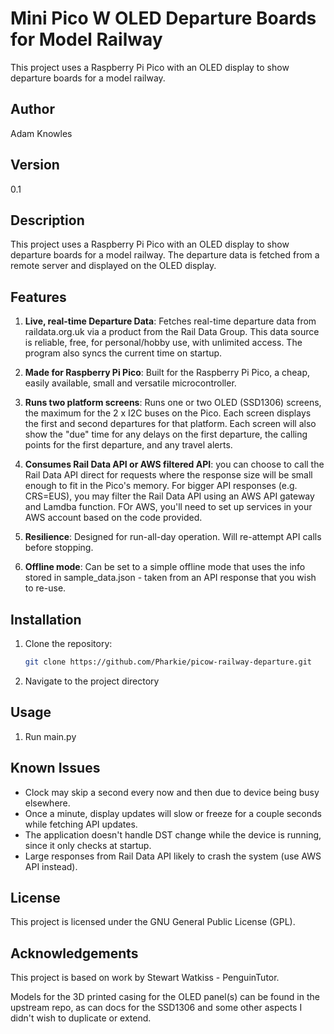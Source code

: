 # Mini Pico W OLED Departure Boards for Model Railway

This project uses a Raspberry Pi Pico with an OLED display to show departure boards for a model railway.

## Author

Adam Knowles

## Version

0.1

## Description

This project uses a Raspberry Pi Pico with an OLED display to show departure boards for a model railway. The departure data is fetched from a remote server and displayed on the OLED display.

## Features

1. **Live, real-time Departure Data**: Fetches real-time departure data from raildata.org.uk via a product from the Rail Data Group. This data source is reliable, free, for personal/hobby use, with unlimited access. The program also syncs the current time on startup.

2. **Made for Raspberry Pi Pico**: Built for the Raspberry Pi Pico, a cheap, easily available, small and versatile microcontroller.

3. **Runs two platform screens**: Runs one or two OLED (SSD1306) screens, the maximum for the 2 x I2C buses on the Pico. Each screen displays the first and second departures for that platform. Each screen will also show the "due" time for any delays on the first departure, the calling points for the first departure, and any travel alerts.

4. **Consumes Rail Data API or AWS filtered API**: you can choose to call the Rail Data API direct for requests where the response size will be small enough to fit in the Pico's memory. For bigger API responses (e.g. CRS=EUS), you may filter the Rail Data API using an AWS API gateway and Lamdba function. FOr AWS, you'll need to set up services in your AWS account based on the code provided.

5. **Resilience**: Designed for run-all-day operation. Will re-attempt API calls before stopping.

6. **Offline mode**: Can be set to a simple offline mode that uses the info stored in sample_data.json - taken from an API response that you wish to re-use.

## Installation

1. Clone the repository:

    ```bash
    git clone https://github.com/Pharkie/picow-railway-departure.git
    ```

2. Navigate to the project directory

## Usage

1. Run main.py

## Known Issues

* Clock may skip a second every now and then due to device being busy elsewhere.
* Once a minute, display updates will slow or freeze for a couple seconds while fetching API updates.
* The application doesn't handle DST change while the device is running, since it only checks at startup.
* Large responses from Rail Data API likely to crash the system (use AWS API instead).

## License

This project is licensed under the GNU General Public License (GPL).

## Acknowledgements

This project is based on work by Stewart Watkiss - PenguinTutor. 

Models for the 3D printed casing for the OLED panel(s) can be found in the upstream repo, as can docs for the SSD1306 and some other aspects I didn't wish to duplicate or extend.
